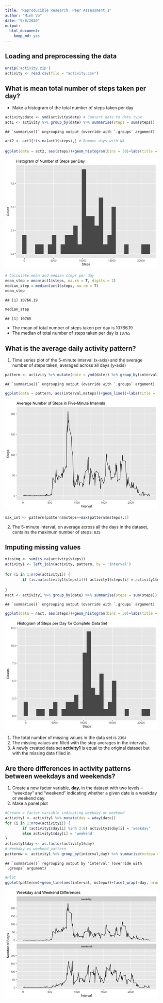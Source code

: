 ```yaml
---
title: 'Reproducible Research: Peer Assessment 1'
author: "Minh Vo"
date: "9/8/2020"
output: 
  html_document: 
    keep_md: yes
---
```




## Loading and preprocessing the data


```r
unzip('activity.zip')
activity <- read.csv(file = "activity.csv")
```


## What is mean total number of steps taken per day?

* Make a histogram of the total number of steps taken per day


```r
activity$date <- ymd(activity$date) # Convert date to date type
act1 <- activity %>% group_by(date) %>% summarise(steps = sum(steps))
```

```
## `summarise()` ungrouping output (override with `.groups` argument)
```

```r
act2 <- act1[!is.na(act1$steps),] # Remove days with NA

ggplot(data = act2, aes(steps))+geom_histogram(bins = 30)+labs(title = 'Histogram of Number of Steps per Day', x='Steps', y='Count')
```

![](PA1_template_files/figure-html/step_per_day-1.png)<!-- -->

```r
# Calculate mean and median steps per day
mean_step = mean(act1$steps, na.rm = T, digits = 2)
median_step = median(act1$steps, na.rm = T)
mean_step
```

```
## [1] 10766.19
```

```r
median_step
```

```
## [1] 10765
```

* The mean of total number of steps taken per day is 10766.19
* The median of total number of steps taken per day is ``10765``

## What is the average daily activity pattern?

1. Time series plot of the 5-minute interval (x-axis) and the average number of steps taken, averaged across all days (y-axis)


```r
pattern <- activity %>% mutate(date = ymd(date)) %>% group_by(interval) %>% summarise(msteps = mean(steps, na.rm = T))
```

```
## `summarise()` ungrouping output (override with `.groups` argument)
```

```r
ggplot(data = pattern, aes(interval,msteps))+geom_line()+labs(title = 'Average Number of Steps in Five-Minute Intervals', x='Interval', y='Steps')
```

![](PA1_template_files/figure-html/avg_activity-1.png)<!-- -->

```r
max_int <- pattern[pattern$msteps==max(pattern$msteps),1] 
```

2. The 5-minute interval, on average across all the days in the dataset, contains the maximum number of steps: ``835``


## Imputing missing values


```r
missing <- sum(is.na(activity$steps))
activity1 <- left_join(activity, pattern, by = 'interval')

for (i in 1:nrow(activity1)) {
        if (is.na(activity1$steps[i])) activity1$steps[i] = activity1$msteps[i]
        
}
nact <- activity1 %>% group_by(date) %>% summarise(steps = sum(steps))
```

```
## `summarise()` ungrouping output (override with `.groups` argument)
```

```r
ggplot(data = nact, aes(steps))+geom_histogram(bins = 30)+labs(title = 'Histogram of Steps per Day for Complete Data Set', x='Steps', y='Counts')
```

![](PA1_template_files/figure-html/missing_val-1.png)<!-- -->

1. The total number of missing values in the data set is ``2304``
2. The missing values are filled with the step averages in the intervals.
3. A newly created data set **activity1** is equal to the original dataset but with the missing data filled in.

## Are there differences in activity patterns between weekdays and weekends?

1. Create a new factor variable, **day**, in the dataset with two levels – “weekday” and “weekend” indicating whether a given date is a weekday or weekend day.
2. Make a panel plot


```r
#Create a factor variable indicating weekday or weekend
activity1 <- activity1 %>% mutate(day = wday(date))
for (i in 1:nrow(activity1)) {
        if (activity1$day[i] %in% 2:6) activity1$day[i] = 'weekday'
        else activity1$day[i] = 'weekend'
}
activity1$day <- as.factor(activity1$day)
# Weekday vs weekend pattern
patternw <- activity1 %>% group_by(interval,day) %>% summarise(mstepw = mean(steps))
```

```
## `summarise()` regrouping output by 'interval' (override with `.groups` argument)
```

```r
#Plot
ggplot(patternw)+geom_line(aes(interval, mstepw))+facet_wrap(~day, nrow = 2)+labs(title = 'Weekday and Weekend Differences' ,x='Interval', y='Number of Steps')
```

![](PA1_template_files/figure-html/differences-1.png)<!-- -->

